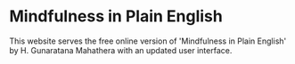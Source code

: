 # Mindfulness in Plain English
This website serves the free online version of 'Mindfulness in Plain English' by H. Gunaratana Mahathera with an updated user interface.
